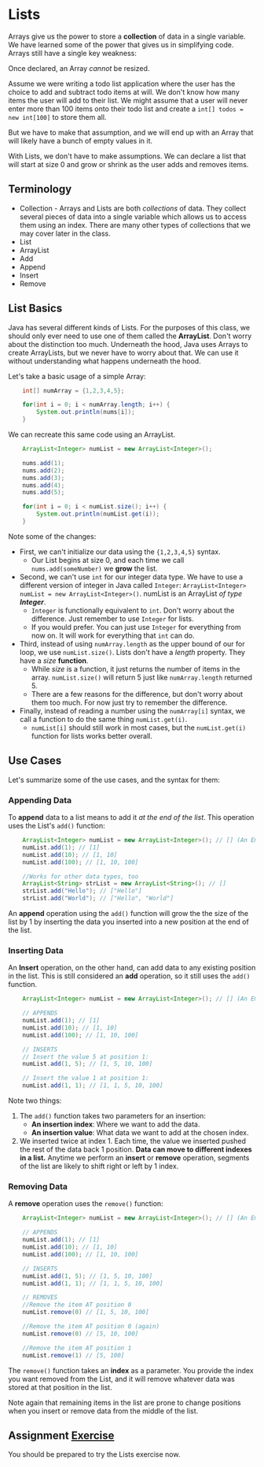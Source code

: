 # Lists
Arrays give us the power to store a **collection** of data in a single variable. We have learned some of the power that gives us in simplifying code. Arrays still have a single key weakness:

Once declared, an Array _cannot_ be resized.

Assume we were writing a todo list application where the user has the choice to add and subtract todo items at will. We don't know how many items the user will add to their list. We might assume that a user will never enter more than 100 items onto their todo list and create a ```int[] todos = new int[100]``` to store them all.

But we have to make that assumption, and we will end up with an Array that will likely have a bunch of empty values in it.

With Lists, we don't have to make assumptions. We can declare a list that will start at size 0 and grow or shrink as the user adds and removes items.

## Terminology
* Collection - Arrays and Lists are both _collections_ of data. They collect several pieces of data into a single variable which allows us to access them using an index. There are many other types of collections that we may cover later in the class.
* List
* ArrayList
* Add
* Append
* Insert
* Remove

## List Basics
Java has several different kinds of Lists. For the purposes of this class, we should only ever need to use one of them called the **ArrayList**. Don't worry about the distinction too much. Underneath the hood, Java uses Arrays to create ArrayLists, but we never have to worry about that. We can use it without understanding what happens underneath the hood.

Let's take a basic usage of a simple Array:

```Java
    int[] numArray = {1,2,3,4,5};

    for(int i = 0; i < numArray.length; i++) {
        System.out.println(nums[i]);
    }
```

We can recreate this same code using an ArrayList.

```Java
    ArrayList<Integer> numList = new ArrayList<Integer>();

    nums.add(1);
    nums.add(2);
    nums.add(3);
    nums.add(4);
    nums.add(5);

    for(int i = 0; i < numList.size(); i++) {
        System.out.println(numList.get(i));
    }
```

Note some of the changes:
* First, we can't initialize our data using the ```{1,2,3,4,5}``` syntax.
    * Our List begins at size 0, and each time we call ```nums.add(someNumber)``` we **grow** the list.
* Second, we can't use ```int``` for our integer data type. We have to use a different version of integer in Java called ```Integer```: ```ArrayList<Integer> numList = new ArrayList<Integer>()```. numList is an ArrayList _of type **Integer**_.
    * ```Integer``` is functionally equivalent to ```int```. Don't worry about the difference. Just remember to use ```Integer``` for lists.
    * If you would prefer. You can just use ```Integer``` for everything from now on. It will work for everything that ```int``` can do.
* Third, instead of using ```numArray.length``` as the upper bound of our for loop, we use ```numList.size()```. Lists don't have a _length_ property. They have a _size_ **function**.
    * While _size_ is a function, it just returns the number of items in the array. ```numList.size()``` will return 5 just like ```numArray.length``` returned 5.
    * There are a few reasons for the difference, but don't worry about them too much. For now just try to remember the difference.
* Finally, instead of reading a number using the ```numArray[i]``` syntax, we call a function to do the same thing ```numList.get(i)```.
    * ```numList[i]``` should still work in most cases, but the ```numList.get(i)``` function for lists works better overall.

## Use Cases
Let's summarize some of the use cases, and the syntax for them:

### Appending Data
To **append** data to a list means to add it _at the end of the list_. This operation uses the List's ```add()``` function:

```Java
    ArrayList<Integer> numList = new ArrayList<Integer>(); // [] (An Empty List)
    numList.add(1); // [1]
    numList.add(10); // [1, 10]
    numList.add(100); // [1, 10, 100]

    //Works for other data types, too
    ArrayList<String> strList = new ArrayList<String>(); // []
    strList.add("Hello"); // ["Hello"]
    strList.add("World"); // ["Hello", "World"]
```

An **append** operation using the ```add()``` function will grow the the size of the list by 1 by inserting the data you inserted into a new position at the end of the list.

### Inserting Data
An **Insert** operation, on the other hand, can add data to any existing position in the list. This is still considered an **add** operation, so it still uses the ```add()``` function.

```Java
    ArrayList<Integer> numList = new ArrayList<Integer>(); // [] (An Empty List)

    // APPENDS
    numList.add(1); // [1]
    numList.add(10); // [1, 10]
    numList.add(100); // [1, 10, 100]

    // INSERTS
    // Insert the value 5 at position 1:
    numList.add(1, 5); // [1, 5, 10, 100]

    // Insert the value 1 at position 1:
    numList.add(1, 1); // [1, 1, 5, 10, 100]
```

Note two things:
1. The ```add()``` function takes two parameters for an insertion:
    * **An insertion index**: Where we want to add the data.
    * **An insertion value**: What data we want to add at the chosen index.
2. We inserted twice at index 1. Each time, the value we inserted pushed the rest of the data back 1 position. **Data can move to different indexes in a list.** Anytime we perform an **insert** or **remove** operation, segments of the list are likely to shift right or left by 1 index.

### Removing Data
A **remove** operation uses the ```remove()``` function:

```Java
    ArrayList<Integer> numList = new ArrayList<Integer>(); // [] (An Empty List)

    // APPENDS
    numList.add(1); // [1]
    numList.add(10); // [1, 10]
    numList.add(100); // [1, 10, 100]

    // INSERTS
    numList.add(1, 5); // [1, 5, 10, 100]
    numList.add(1, 1); // [1, 1, 5, 10, 100]

    // REMOVES
    //Remove the item AT position 0
    numList.remove(0) // [1, 5, 10, 100]

    //Remove the item AT position 0 (again)
    numList.remove(0) // [5, 10, 100]

    //Remove the item AT position 1
    numList.remove(1) // [5, 100]
```

The ```remove()``` function takes an **index** as a parameter. You provide the index you want removed from the List, and it will remove whatever data was stored at that position in the list.

Note again that remaining items in the list are prone to change positions when you insert or remove data from the middle of the list.

## Assignment [Exercise](./Exercise.md)
You should be prepared to try the Lists exercise now.

